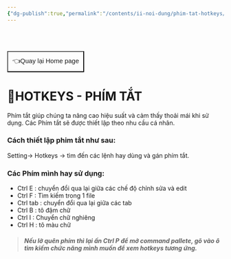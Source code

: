 ```yaml
---
{"dg-publish":true,"permalink":"/contents/ii-noi-dung/phim-tat-hotkeys/","noteIcon":"1"}
---
```


<div style="display: flex; justify-content: left; cursor: pointer;"> <a href="obsidian://open?vault=Kh%C3%B3a%20h%E1%BB%8Dc%20Obsidian_2023&file=CONTENTS%2FHOME%20PAGE" target="_blank"> <button style=" font-size: 15px; padding: 10px; height: fit-content; margin-top: 50px; background: var(--text-accent); font-weight: 200; color: var(--text-on-accent); "> 👈Quay lại Home page </button> </a> </div>

#  🔑HOTKEYS - PHÍM TẮT 

Phím tắt giúp chúng ta nâng cao hiệu suất và cảm thấy thoải mái khi sử dụng.
Các Phím tắt sẽ được thiết lập theo nhu cầu cá nhân.

### Cách thiết lập phim tắt như sau:

Setting-> Hotkeys -> tìm đến các lệnh hay dùng và gán phím tắt.

### Các Phím mình hay sử dụng: 

- Ctrl E : chuyển đổi qua lại giữa các chế độ chỉnh sửa và edit
- Ctrl F : Tìm kiếm trong 1 file
- Ctrl  tab : chuyển đổi qua lại giữa các tab
- Ctrl B : tô đậm chữ
- Ctrl I : Chuyển chữ nghiêng
- Ctrl H : tô màu chữ


> ##### Nếu lỡ quên phím thì lại ấn Ctrl P để mở command pallete, gõ vào ô tìm kiếm chức năng mình muốn  để xem hotkeys tương ứng. 


